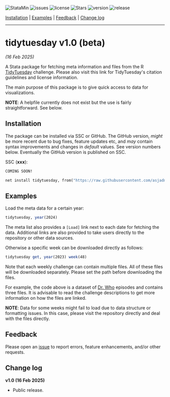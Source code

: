 
![StataMin](https://img.shields.io/badge/stata-2011-blue) ![issues](https://img.shields.io/github/issues/asjadnaqvi/stata-tidytuesday) ![license](https://img.shields.io/github/license/asjadnaqvi/stata-tidytuesday) ![Stars](https://img.shields.io/github/stars/asjadnaqvi/stata-tidytuesday) ![version](https://img.shields.io/github/v/release/asjadnaqvi/stata-tidytuesday) ![release](https://img.shields.io/github/release-date/asjadnaqvi/stata-tidytuesday)

[Installation](#Installation) | [Examples](#Examples) | [Feedback](#Feedback) | [Change log](#Change-log)

---



# tidytuesday v1.0 (beta)
*(16 Feb 2025)*

A Stata package for fetching meta information and files from the R [TidyTuesday](https://github.com/rfordatascience/tidytuesday) challenge. Please also visit this link for TidyTuesday's citation guidelines and license information.

The main purpose of this package is to give quick access to data for visualizations.

**NOTE**: A helpfile currently does not exist but the use is fairly straightforward. See below.


## Installation

The package can be installed via SSC or GitHub. The GitHub version, *might* be more recent due to bug fixes, feature updates etc, and *may* contain syntax improvements and changes in *default* values. See version numbers below. Eventually the GitHub version is published on SSC.


SSC (**xxx**):

```stata
COMING SOON!
```

```stata
net install tidytuesday, from("https://raw.githubusercontent.com/asjadnaqvi/stata-tidytuesday/main/installation/") replace
```

## Examples

Load the meta data for a certain year:

```stata
tidytuesday, year(2024)
```

The meta list also provides a `[Load]` link next to each date for fetching the data. Additional links are also provided to take users directly to the repository or other data sources.

Otherwise a specific week can be downloaded directly as follows:

```stata
tidytuesday get, year(2023) week(48)
```

Note that each weekly challenge can contain multiple files. All of these files will be downloaded separately. Please set the path before downloading the files.


For example, the code above is a dataset of [Dr. Who](https://github.com/rfordatascience/tidytuesday/tree/main/data/2023/2023-11-28) episodes and contains three files. It is advisable to read the challenge descriptions to get more information on how the files are linked.

**NOTE**: Data for some weeks might fail to load due to data structure or formatting issues. In this case, please visit the repository directly and deal with the files directly.



## Feedback

Please open an [issue](https://github.com/asjadnaqvi/stata-tidytuesday/issues) to report errors, feature enhancements, and/or other requests.


## Change log

**v1.0 (16 Feb 2025)**
- Public release.


